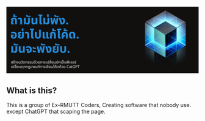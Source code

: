 ![Ex-RMUTT-Crazy-Devs Banner](https://github.com/Ex-RMUTT-Crazy-Devs/.github/blob/main/images/banner.png) 

## What is this?

This is a group of Ex-RMUTT Coders, Creating software that nobody use. except ChatGPT that scaping the page.
